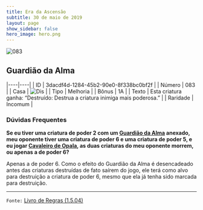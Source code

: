 ```yaml
---
title: Era da Ascensão
subtitle: 30 de maio de 2019
layout: page
show_sidebar: false
hero_image: hero.png
---
```


![083](https://cdn.keyforgegame.com/media/card_front/pt/435_083_3FV7G5QM947X_pt.png)

## Guardião da Alma

|----|----|
| ID | 3dacdf4d-1284-45b2-90e0-8f338bc0bf2f |
| Número | 083 |
| Casa | ![Dis](https://archonarcana.com/images/thumb/e/e8/Dis.png/22px-Dis.png "Dis") |
| Tipo | Melhoria |
| Bônus | 1A |
| Texto | Esta criatura ganha: “Destruído: Destrua a criatura inimiga mais poderosa.” |
| Raridade | Incomum |

### Dúvidas Frequentes

**Se eu tiver uma criatura de poder 2 com um [Guardião da Alma](/aoa/083) anexado, meu oponente tiver uma criatura de poder 6 e uma
criatura de poder 5, e eu jogar [Cavaleiro de Opala](/aoa/260), as
duas criaturas do meu oponente morrem, ou apenas a de poder 6?**

Apenas a de poder 6. Como o efeito do Guardião da Alma é
desencadeado antes das criaturas destruídas de fato saírem do jogo, ele
terá como alvo para destruição a criatura de poder 6, mesmo que ela já
tenha sido marcada para destruição.

<hr/>

`Fonte:` [Livro de Regras (1.5.04)](https://drive.google.com/open?id=14pM1J8ZR_4hZbGFZt-ArQdAGsHCPEQdE)

